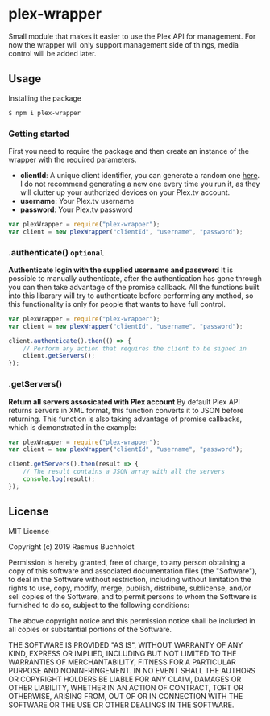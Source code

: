 # plex-wrapper
Small module that makes it easier to use the Plex API for management.
For now the wrapper will only support management side of things, media control will be added later.

## Usage
Installing the package
```bash
$ npm i plex-wrapper
```

### Getting started
First you need to require the package and then create an instance of the wrapper with the required parameters.
- **clientId**: A unique client identifier, you can generate a random one [here](https://www.guidgenerator.com/online-guid-generator.aspx). I do not recommend generating a new one every time you run it, as they will clutter up your authorized devices on your Plex.tv account.
- **username**: Your Plex.tv username
- **password**: Your Plex.tv password
```js
var plexWrapper = require("plex-wrapper");
var client = new plexWrapper("clientId", "username", "password");
```

### .authenticate() `optional`

**Authenticate login with the supplied username and password**
It is possible to manually authenticate, after the authentication has gone through you can then take advantage of the promise callback. All the functions built into this libarary will try to authenticate before performing any method, so this functionality is only for people that wants to have full control.

```js
var plexWrapper = require("plex-wrapper");
var client = new plexWrapper("clientId", "username", "password");

client.authenticate().then(() => {
    // Perform any action that requires the client to be signed in
    client.getServers();
});
```

### .getServers()

**Return all servers assosicated with Plex account**
By default Plex API returns servers in XML format, this function converts it to JSON before returning. This function is also taking advantage of promise callbacks, which is demonstrated in the example:

```js
var plexWrapper = require("plex-wrapper");
var client = new plexWrapper("clientId", "username", "password");

client.getServers().then(result => {
    // The result contains a JSON array with all the servers
    console.log(result);
});
```

## License
MIT License

Copyright (c) 2019 Rasmus Buchholdt

Permission is hereby granted, free of charge, to any person obtaining a copy
of this software and associated documentation files (the "Software"), to deal
in the Software without restriction, including without limitation the rights
to use, copy, modify, merge, publish, distribute, sublicense, and/or sell
copies of the Software, and to permit persons to whom the Software is
furnished to do so, subject to the following conditions:

The above copyright notice and this permission notice shall be included in all
copies or substantial portions of the Software.

THE SOFTWARE IS PROVIDED "AS IS", WITHOUT WARRANTY OF ANY KIND, EXPRESS OR
IMPLIED, INCLUDING BUT NOT LIMITED TO THE WARRANTIES OF MERCHANTABILITY,
FITNESS FOR A PARTICULAR PURPOSE AND NONINFRINGEMENT. IN NO EVENT SHALL THE
AUTHORS OR COPYRIGHT HOLDERS BE LIABLE FOR ANY CLAIM, DAMAGES OR OTHER
LIABILITY, WHETHER IN AN ACTION OF CONTRACT, TORT OR OTHERWISE, ARISING FROM,
OUT OF OR IN CONNECTION WITH THE SOFTWARE OR THE USE OR OTHER DEALINGS IN THE
SOFTWARE.